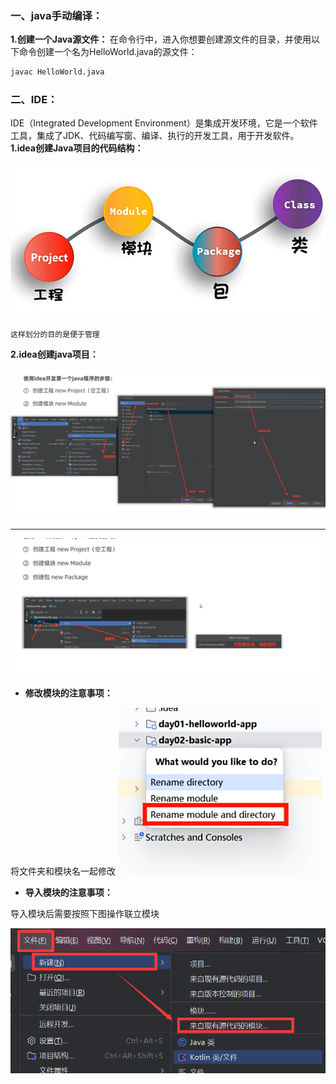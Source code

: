 ### 一、java手动编译：
**1.创建一个Java源文件：** 在命令行中，进入你想要创建源文件的目录，并使用以下命令创建一个名为HelloWorld.java的源文件：
```bash
javac HelloWorld.java
```
### 二、IDE： 
IDE（Integrated Development Environment）是集成开发环境，它是一个软件工具，集成了JDK、代码编写窗、编译、执行的开发工具，用于开发软件。
**1.idea创建Java项目的代码结构：**

![1746291104351](image/入门/1746291104351.png)
```
这样划分的目的是便于管理
```
**2.idea创建java项目：**

![1746291975308](image/入门/1746291975308.png)

---

![1746292083370](image/入门/1746292083370.png)

* **修改模块的注意事项：**

将文件夹和模块名一起修改
![1746292809800](image/入门/1746292809800.png)

* **导入模块的注意事项：**

导入模块后需要按照下图操作联立模块

![1746293175796](image/入门/1746293175796.png)

